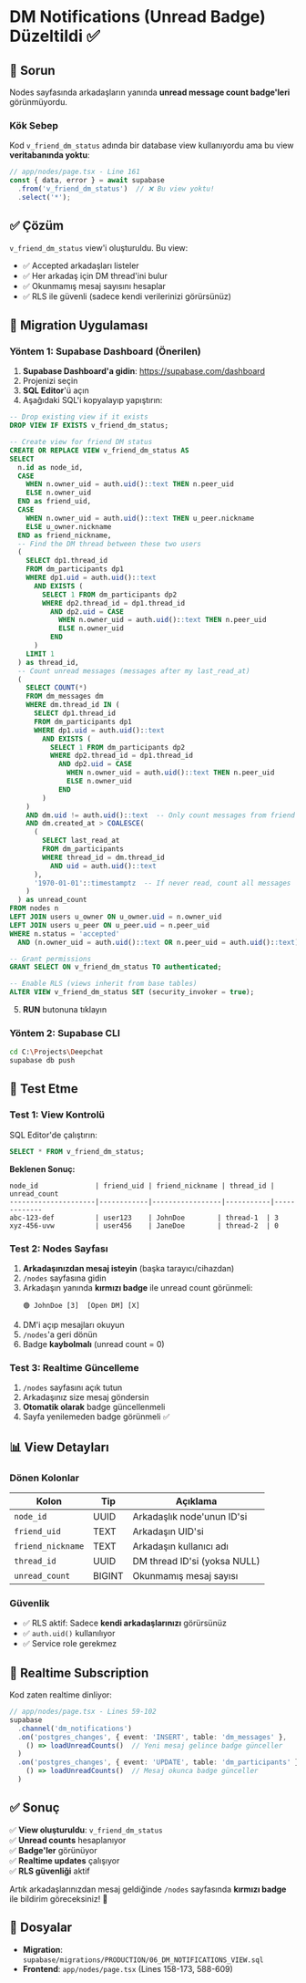 # DM Notifications (Unread Badge) Düzeltildi ✅

## 🐛 Sorun

Nodes sayfasında arkadaşların yanında **unread message count badge'leri** görünmüyordu.

### Kök Sebep

Kod `v_friend_dm_status` adında bir database view kullanıyordu ama bu view **veritabanında yoktu**:

```typescript
// app/nodes/page.tsx - Line 161
const { data, error } = await supabase
  .from('v_friend_dm_status')  // ❌ Bu view yoktu!
  .select('*');
```

## ✅ Çözüm

`v_friend_dm_status` view'i oluşturuldu. Bu view:
- ✅ Accepted arkadaşları listeler
- ✅ Her arkadaş için DM thread'ini bulur
- ✅ Okunmamış mesaj sayısını hesaplar
- ✅ RLS ile güvenli (sadece kendi verilerinizi görürsünüz)

## 📝 Migration Uygulaması

### Yöntem 1: Supabase Dashboard (Önerilen)

1. **Supabase Dashboard'a gidin**: https://supabase.com/dashboard
2. Projenizi seçin
3. **SQL Editor**'ü açın
4. Aşağıdaki SQL'i kopyalayıp yapıştırın:

```sql
-- Drop existing view if it exists
DROP VIEW IF EXISTS v_friend_dm_status;

-- Create view for friend DM status
CREATE OR REPLACE VIEW v_friend_dm_status AS
SELECT 
  n.id as node_id,
  CASE 
    WHEN n.owner_uid = auth.uid()::text THEN n.peer_uid 
    ELSE n.owner_uid 
  END as friend_uid,
  CASE 
    WHEN n.owner_uid = auth.uid()::text THEN u_peer.nickname
    ELSE u_owner.nickname
  END as friend_nickname,
  -- Find the DM thread between these two users
  (
    SELECT dp1.thread_id 
    FROM dm_participants dp1
    WHERE dp1.uid = auth.uid()::text
      AND EXISTS (
        SELECT 1 FROM dm_participants dp2 
        WHERE dp2.thread_id = dp1.thread_id 
          AND dp2.uid = CASE 
            WHEN n.owner_uid = auth.uid()::text THEN n.peer_uid 
            ELSE n.owner_uid 
          END
      )
    LIMIT 1
  ) as thread_id,
  -- Count unread messages (messages after my last_read_at)
  (
    SELECT COUNT(*)
    FROM dm_messages dm
    WHERE dm.thread_id IN (
      SELECT dp1.thread_id 
      FROM dm_participants dp1
      WHERE dp1.uid = auth.uid()::text
        AND EXISTS (
          SELECT 1 FROM dm_participants dp2 
          WHERE dp2.thread_id = dp1.thread_id 
            AND dp2.uid = CASE 
              WHEN n.owner_uid = auth.uid()::text THEN n.peer_uid 
              ELSE n.owner_uid 
            END
        )
    )
    AND dm.uid != auth.uid()::text  -- Only count messages from friend
    AND dm.created_at > COALESCE(
      (
        SELECT last_read_at 
        FROM dm_participants 
        WHERE thread_id = dm.thread_id 
          AND uid = auth.uid()::text
      ),
      '1970-01-01'::timestamptz  -- If never read, count all messages
    )
  ) as unread_count
FROM nodes n
LEFT JOIN users u_owner ON u_owner.uid = n.owner_uid
LEFT JOIN users u_peer ON u_peer.uid = n.peer_uid
WHERE n.status = 'accepted'
  AND (n.owner_uid = auth.uid()::text OR n.peer_uid = auth.uid()::text);

-- Grant permissions
GRANT SELECT ON v_friend_dm_status TO authenticated;

-- Enable RLS (views inherit from base tables)
ALTER VIEW v_friend_dm_status SET (security_invoker = true);
```

5. **RUN** butonuna tıklayın

### Yöntem 2: Supabase CLI

```bash
cd C:\Projects\Deepchat
supabase db push
```

## 🧪 Test Etme

### Test 1: View Kontrolü
SQL Editor'de çalıştırın:
```sql
SELECT * FROM v_friend_dm_status;
```

**Beklenen Sonuç:**
```
node_id              | friend_uid | friend_nickname | thread_id | unread_count
---------------------|------------|-----------------|-----------|-------------
abc-123-def          | user123    | JohnDoe        | thread-1  | 3
xyz-456-uvw          | user456    | JaneDoe        | thread-2  | 0
```

### Test 2: Nodes Sayfası

1. **Arkadaşınızdan mesaj isteyin** (başka tarayıcı/cihazdan)
2. `/nodes` sayfasına gidin
3. Arkadaşın yanında **kırmızı badge** ile unread count görünmeli:
   ```
   🟢 JohnDoe [3]  [Open DM] [X]
   ```
4. DM'i açıp mesajları okuyun
5. `/nodes`'a geri dönün
6. Badge **kaybolmalı** (unread count = 0)

### Test 3: Realtime Güncelleme

1. `/nodes` sayfasını açık tutun
2. Arkadaşınız size mesaj göndersin
3. **Otomatik olarak** badge güncellenmeli
4. Sayfa yenilemeden badge görünmeli ✅

## 📊 View Detayları

### Dönen Kolonlar

| Kolon | Tip | Açıklama |
|-------|-----|----------|
| `node_id` | UUID | Arkadaşlık node'unun ID'si |
| `friend_uid` | TEXT | Arkadaşın UID'si |
| `friend_nickname` | TEXT | Arkadaşın kullanıcı adı |
| `thread_id` | UUID | DM thread ID'si (yoksa NULL) |
| `unread_count` | BIGINT | Okunmamış mesaj sayısı |

### Güvenlik

- ✅ RLS aktif: Sadece **kendi arkadaşlarınızı** görürsünüz
- ✅ `auth.uid()` kullanılıyor
- ✅ Service role gerekmez

## 🔄 Realtime Subscription

Kod zaten realtime dinliyor:

```typescript
// app/nodes/page.tsx - Lines 59-102
supabase
  .channel('dm_notifications')
  .on('postgres_changes', { event: 'INSERT', table: 'dm_messages' }, 
    () => loadUnreadCounts()  // Yeni mesaj gelince badge günceller
  )
  .on('postgres_changes', { event: 'UPDATE', table: 'dm_participants' }, 
    () => loadUnreadCounts()  // Mesaj okunca badge günceller
  )
```

## ✅ Sonuç

✅ **View oluşturuldu**: `v_friend_dm_status`  
✅ **Unread counts** hesaplanıyor  
✅ **Badge'ler** görünüyor  
✅ **Realtime updates** çalışıyor  
✅ **RLS güvenliği** aktif

Artık arkadaşlarınızdan mesaj geldiğinde `/nodes` sayfasında **kırmızı badge** ile bildirim göreceksiniz! 🔔

## 📁 Dosyalar

- **Migration**: `supabase/migrations/PRODUCTION/06_DM_NOTIFICATIONS_VIEW.sql`
- **Frontend**: `app/nodes/page.tsx` (Lines 158-173, 588-609)




